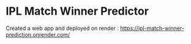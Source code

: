 
# IPL Match Winner Predictor
Created a web app and deployed on render : https://ipl-match-winner-prediction.onrender.com/
